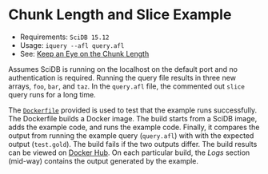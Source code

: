 # Chunk Length and Slice Example

* Requirements: `SciDB 15.12`
* Usage: `iquery --afl query.afl`
* See: [Keep an Eye on the Chunk Length](http://rvernica.github.io/2016/07/chunk-slice)

Assumes SciDB is running on the localhost on the default port and no authentication is required. Running the query file results in three new arrays, `foo`, `bar`, and `taz`. In the `query.afl` file, the commented out `slice` query runs for a long time.

The [`Dockerfile`](Dockerfile) provided is used to test that the example runs successfully. The Dockerfile builds a Docker image. The build starts from a SciDB image, adds the example code, and runs the example code. Finally, it compares the output from running the example query (`query.afl`) with with the expected output (`test.gold`). The build fails if the two outputs differ. The build results can be viewed on [Docker Hub](https://hub.docker.com/r/rvernica/scidb-examples/builds/). On each particular build, the *Logs* section (mid-way) contains the output generated by the example.
